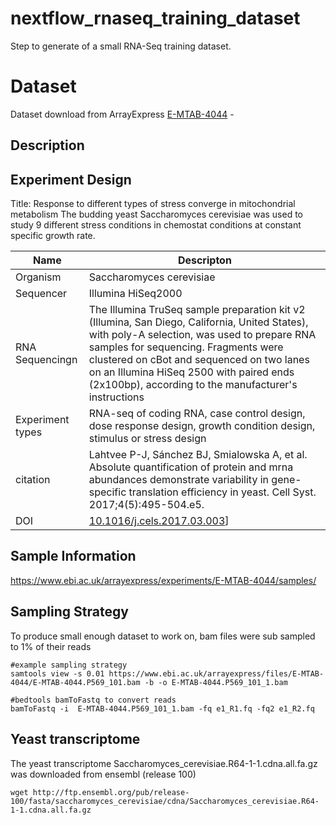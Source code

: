 # nextflow_rnaseq_training_dataset

Step to generate of a small RNA-Seq training dataset.


# Dataset

Dataset download from ArrayExpress [E-MTAB-4044](https://www.ebi.ac.uk/arrayexpress/experiments/E-MTAB-4044/) - 

## Description


## Experiment Design

Title: Response to different types of stress converge in mitochondrial metabolism 
The budding yeast Saccharomyces cerevisiae was used to study 9 different stress conditions in chemostat conditions at constant specific growth rate.

|Name|Descripton|
|-|-|
|Organism|Saccharomyces cerevisiae|
|Sequencer| Illumina HiSeq2000|
|RNA Sequencingn|The Illumina TruSeq sample preparation kit v2 (Illumina, San Diego, California, United States), with poly-A selection, was used to prepare RNA samples for sequencing. Fragments were clustered on cBot and sequenced on two lanes on an Illumina HiSeq 2500 with paired ends (2x100bp), according to the manufacturer's instructions|
Experiment types|RNA-seq of coding RNA, case control design, dose response design, growth condition design, stimulus or stress design|
|citation|Lahtvee P-J, Sánchez BJ, Smialowska A, et al. Absolute quantification of protein and mrna abundances demonstrate variability in gene-specific translation efficiency in yeast. Cell Syst. 2017;4(5):495-504.e5.|
|DOI|[10.1016/j.cels.2017.03.003](https://doi.org/10.1016/j.cels.2017.03.003)]

## Sample Information

https://www.ebi.ac.uk/arrayexpress/experiments/E-MTAB-4044/samples/


## Sampling Strategy

To produce small enough dataset to work on, bam files were sub sampled to 1% of their reads
~~~
#example sampling strategy
samtools view -s 0.01 https://www.ebi.ac.uk/arrayexpress/files/E-MTAB-4044/E-MTAB-4044.P569_101.bam -b -o E-MTAB-4044.P569_101_1.bam

#bedtools bamToFastq to convert reads
bamToFastq -i  E-MTAB-4044.P569_101_1.bam -fq e1_R1.fq -fq2 e1_R2.fq

~~~

## Yeast transcriptome

The yeast transcriptome Saccharomyces_cerevisiae.R64-1-1.cdna.all.fa.gz was downloaded from ensembl (release 100)

~~~
wget http://ftp.ensembl.org/pub/release-100/fasta/saccharomyces_cerevisiae/cdna/Saccharomyces_cerevisiae.R64-1-1.cdna.all.fa.gz
~~~
